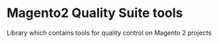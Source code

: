 Magento2 Quality Suite tools
===

Library which contains tools for quality control on Magento 2 projects 